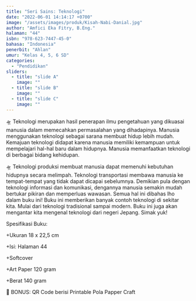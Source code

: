 ```yaml
---
title: "Seri Sains: Teknologi"
date: "2022-06-01 14:14:17 +0700"
image: "/assets/images/produk/Kisah-Nabi-Danial.jpg"
author: "Amfici Eka Fitry, B.Eng."
halaman: "44"
isbn: "978-623-7447-45-0"
bahasa: "Indonesia"
penerbit: "Ahlan"
umur: "Kelas 4, 5, 6 SD"
categories: 
  - "Pendidikan"
sliders: 
  - title: "slide A"
    image: ""
  - title: "slide B"
    image: ""
  - title: "slide C"
    image: ""
---
```


🛸 Teknologi merupakan hasil penerapan ilmu pengetahuan yang dikuasai manusia dalam memecahkan permasalahan yang dihadapinya. Manusia menggunakan teknologi sebagai sarana membuat hidup lebih mudah. Kemajuan teknologi didapat karena manusia memiliki kemampuan untuk mempelajari hal-hal baru dalam hidupnya. Manusia memanfaatkan teknologi di berbagai bidang kehidupan.

🛸 Teknologi produksi membuat manusia dapat memenuhi kebutuhan hidupnya secara melimpah. Teknologi transportasi membawa manusia ke tempat-tempat yang tidak dapat dicapai sebelumnya. Demikian pula dengan teknologi informasi dan komunikasi, dengannya manusia semakin mudah bertukar pikiran dan memperluas wawasan. Semua hal ini dibahas lho dalam buku ini! Buku ini memberikan banyak contoh teknologi di sekitar kita. Mulai dari teknologi tradisional sampai modern. Buku ini juga akan mengantar kita mengenal teknologi dari negeri Jepang. Simak yuk!

Spesifikasi Buku:

+Ukuran 18 x 22,5 cm 

+Isi: Halaman 44

+Softcover

+Art Paper 120 gram

+Berat 140 gram

🎊 BONUS: QR Code berisi Printable Pola Papper Craft


